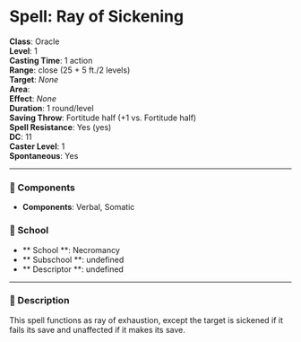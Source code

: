 
# Spell: Ray of Sickening
**Class**: Oracle  
**Level**: 1  
**Casting Time**: 1 action  
**Range**: close (25 + 5 ft./2 levels)  
**Target**: _None_  
**Area**:   
**Effect**: _None_  
**Duration**: 1 round/level  
**Saving Throw**: Fortitude half (+1 vs. Fortitude half)  
**Spell Resistance**: Yes (yes)  
**DC**: 11  
**Caster Level**: 1  
**Spontaneous**: Yes

---

### 🔮 Components
- **Components**: Verbal, Somatic

### 🏫 School
- ** School **: Necromancy
- ** Subschool **: undefined
- ** Descriptor **: undefined
---

### 📜 Description
This spell functions as ray of exhaustion, except the target is sickened if it fails its save and unaffected if it makes its save.

